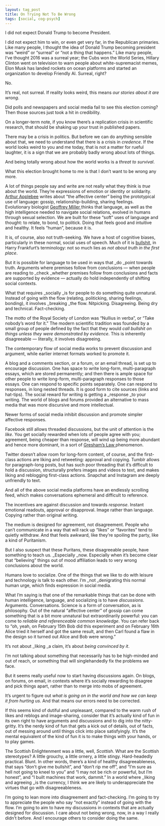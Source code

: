 ```yaml
---
layout: tag_post
title: On Trying Not To Be Wrong
tags: [social, cog-psych]
---
```


I did not expect Donald Trump to become President.

I did not expect him to win, or even get very far, in the Republican primaries. Like many people, I thought the idea of Donald Trump becoming president was “weird” or “surreal” or “not a thing that happens.”  Like many people, I’ve thought 2016 was a surreal year; the Cubs won the World Series, Hillary Clinton went on television to warn people about white-supremacist memes, Elon Musk has landed rockets on ocean platforms and started an organization to develop Friendly AI.  Surreal, right?

No.

It’s real, not surreal. If reality looks weird, this means _our stories about it are wrong_.

Did polls and newspapers and social media fail to see this election coming? Then those sources just took a hit in credibility.

On a longer-term note, if you know there’s a replication crisis in scientific research, that should be shaking up your trust in published papers.

There may be a crisis in politics. But before we can do anything sensible about that, we need to understand that there is a crisis in _credence_. If the world looks weird to you and me today, that is not a matter for rueful laughter, it is a sign that we are probably badly wrong about lots of things.

And being totally wrong about how the world works is a _threat to survival_.

What this election brought home to me is that I don’t want to be wrong any more.

A lot of things people say and write are not really what they think is _true_ about the world. They’re expressions of emotion or identity or solidarity. [Arthur Applebee](https://smile.amazon.com/Childs-Concept-Story-Seventeen-Reprint/dp/0226021203/ref=smi_www_rco2_go_smi_g2609328962?_encoding=UTF8&*Version*=1&*entries*=0&ie=UTF8) writes about “the affective center” being the prototypical use of language: gossip, relationship-building, sharing feelings.  Evolutionary biologist [Geoffrey Miller ](https://www.amazon.com/dp/B006F2182G/ref=dp-kindle-redirect?_encoding=UTF8&btkr=1)thinks that language, as well as the high intelligence needed to navigate social relations, evolved in humans through sexual selection.  We are built for these “soft” uses of language and thought: to relate, to bond, to politick. Doing that feels good and intuitive and healthy. It feels “human”, because it is.

It is, of course, also not truth-seeking. We have a host of cognitive biases, particularly in these normal, social uses of speech.  Much of it is [bullshit,](http://www.stoa.org.uk/topics/bullshit/pdf/on-bullshit.pdf) in Harry Frankfurt’s terminology: not so much lies as _not about truth in the first place_.

But it is possible for language to be used in ways that _do _point towards truth.  Arguments where premises follow from conclusions — when people are reading to _check _whether premises follow from conclusions and facts are supported by evidence — actually do hold independently of shifting social contexts.

What that requires _socially _is for people to do something quite unnatural. Instead of going with the flow (relating, politicking, sharing feelings, bonding), it involves _breaking _the flow. Nitpicking. Disagreeing. Being dry and technical. Fact-checking.

The motto of the Royal Society of London was “Nullius in verba”, or “Take nobody’s word for it.”  The modern scientific tradition was founded by a small group of people defined by the fact that they would _call bullshit on things unless they were demonstrated by evidence_.  This is inherently disagreeable — literally, it involves disagreeing.

The contemporary flow of social media works to prevent discussion and argument, while earlier internet formats worked to promote it.

A blog and a comments section, or a forum, or an email thread, is set up to encourage discussion.  One has space to write long-form, multi-paragraph essays, which are stored permanently; and then there is ample space for other people to write long-form, multi-paragraph responses to those essays.  One can respond to specific points separately. One can respond to responses, in long nested threads.  It is good form to cite sources (links and hat-tips).  The social reward for writing is getting a _response _to your writing. The world of blogs and forums provided an alternative to mass media that was more discursive and more intellectual.

Newer forms of social media inhibit discussion and promote simpler affective responses.

Facebook still allows threaded discussions, but the unit of attention is the _like_. You get socially rewarded when lots of people agree with you; agreement, being cheaper than response, will wind up being more abundant and hence more dominant, in a sort of [Gresham’s Law ](https://en.wikipedia.org/wiki/Gresham%27s_law)phenomenon.

Twitter doesn’t allow room for long-form content, of course, and the first-class actions are liking and retweeting: approval and copying.  Tumblr allows for paragraph-long posts, but has such poor threading that it’s difficult to hold a discussion, structurally prefers images and videos to text, and makes liking and reblogging first-class actions. Snapchat and Instagram are deeply unfriendly to text.

And all of the above social media platforms have an endlessly scrolling feed, which makes conversations ephemeral and difficult to reference.

The incentives are against discussion and towards _response_. Instant emotional readouts, approval or disapproval.  Image rather than language. Copying rather than original writing.

The medium is designed for agreement, not disagreement. People who can’t communicate in a way that will rack up “likes” or “favorites” tend to quietly withdraw.  And that feels awkward, like they’re spoiling the party, like a kind of Puritanism.

But I also suspect that these Puritans, these disagreeable people, have something to teach us. _Especially _now.  Especially when it’s become clear that “believing” things out of mood affiliation leads to very wrong conclusions about the world.

Humans love to socialize. One of the things that we like to do with leisure and technology is talk to each other. I’m _not _denigrating this normal human urge, which finds expression in social media.

What I’m saying is that one of the remarkable things that can be done with human intelligence, language, and socializing is to have _discussions_. Arguments. Conversations. Science is a form of conversation, as is philosophy.  Out of the natural “affective center” of gossip can come something that is a bit more unnatural but extraordinarily powerful: you can come to _reliable and referenceable common knowledge_.  You can refer back to “oh, yeah, on February 15th Bob did this experiment and on February 16th Alice tried it herself and got the same result, and then Carl found a flaw in the design so it turned out Alice and Bob were wrong.”

It’s not about _liking _a claim, it’s about _being convinced by it_.

I’m not talking about something that necessarily has to be high-minded and out of reach, or something that will singlehandedly fix the problems we face.

But it seems really useful now to start having discussions again. On blogs, on forums, on email, in contexts where it’s socially rewarding to disagree and pick things apart, rather than to merge into mobs of agreement.

It’s urgent to figure out _what is going on in the world and how we can keep it from hurting us_.  And that means our errors need to be corrected.

If this seems kind of dutiful and unpleasant, compared to the warm rush of likes and reblogs and image-sharing, consider that it’s actually kind of fun in its own right to have arguments and discussions and to dig into the nitty-gritty. It’s the nerdy kind of fun that gets a kick out of details, out of facts, out of messing around until things click into place satisfyingly.  It’s the mental equivalent of the kind of fun it is to make things with your hands, or to play games.

The Scottish Enlightenment was a little, well, _Scottish_.  What are the Scottish stereotypes? A little grouchy, a little ornery, a little stingy.  Hard-headedly practical.  Blunt. In other words, there’s a kind of healthy disagreeableness, that says “don’t give me bullshit”, and “don’t rip me off”, and “I’m sure as hell not going to kneel to you” and “I may not be rich or powerful, but I’m honest”, and “I built machines that work, dammit.”  In a world where _liking and agreeing _is the currency, I think we are likely to underappreciate the virtues that go with disagreeableness.

I’m going to lean more into disagreement and fact-checking. I’m going to try to appreciate the people who say “not exactly” instead of going with the flow. I’m going to aim to have my discussions in contexts that are actually designed for discussion.  I care about not being wrong, now, in a way I really didn’t before.  And I encourage others to consider doing the same.
